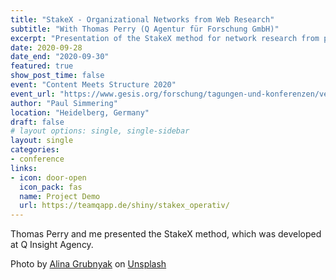 ```yaml
---
title: "StakeX - Organizational Networks from Web Research"
subtitle: "With Thomas Perry (Q Agentur für Forschung GmbH)"
excerpt: "Presentation of the StakeX method for network research from public internet sources."
date: 2020-09-28
date_end: "2020-09-30"
featured: true
show_post_time: false
event: "Content Meets Structure 2020"
event_url: "https://www.gesis.org/forschung/tagungen-und-konferenzen/veranstaltungsarchiv/konferenzen/content-meets-structure"
author: "Paul Simmering"
location: "Heidelberg, Germany"
draft: false
# layout options: single, single-sidebar
layout: single
categories:
- conference
links:
- icon: door-open
  icon_pack: fas
  name: Project Demo
  url: https://teamqapp.de/shiny/stakex_operativ/
---
```


Thomas Perry and me presented the StakeX method, which was developed at Q Insight Agency.

Photo by <a href="https://unsplash.com/@alinnnaaaa?utm_source=unsplash&utm_medium=referral&utm_content=creditCopyText">Alina Grubnyak</a> on <a href="https://unsplash.com/s/photos/network?utm_source=unsplash&utm_medium=referral&utm_content=creditCopyText">Unsplash</a>
  
